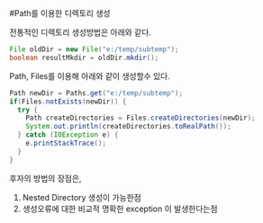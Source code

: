 #Path를 이용한 디렉토리 생성

전통적인 디렉토리 생성방법은 아래와 같다. 

```java
File oldDir = new File("e:/temp/subtemp");
boolean resultMkdir = oldDir.mkdir();
```

Path, Files를 이용해 아래와 같이 생성할수 있다. 

```java
Path newDir = Paths.get("e:/temp/subtemp");
if(Files.notExists(newDir)) {
  try {
    Path createDirectories = Files.createDirectories(newDir);
    System.out.println(createDirectories.toRealPath());
  } catch (IOException e) {
    e.printStackTrace();
  }
}
```

후자의 방법의 장점은, 
  1. Nested Directory 생성이 가능한점
  2. 생성오류에 대한 비교적 명확한 exception 이 발생한다는점
